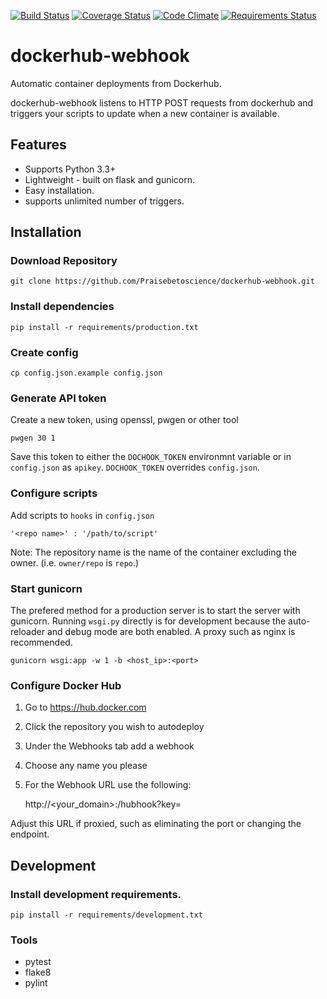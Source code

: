 [![Build Status](https://travis-ci.org/Praisebetoscience/dockerhub-webhook.svg?branch=master)](https://travis-ci.org/Praisebetoscience/dockerhub-webhook)
[![Coverage Status](https://coveralls.io/repos/github/Praisebetoscience/dockerhub-webhook/badge.svg?branch=master)](https://coveralls.io/github/Praisebetoscience/dockerhub-webhook?branch=master)
[![Code Climate](https://codeclimate.com/github/Praisebetoscience/dockerhub-webhook/badges/gpa.svg)](https://codeclimate.com/github/Praisebetoscience/dockerhub-webhook)
[![Requirements Status](https://requires.io/github/Praisebetoscience/dockerhub-webhook/requirements.svg?branch=master)](https://requires.io/github/Praisebetoscience/dockerhub-webhook/requirements/?branch=master)

# dockerhub-webhook

Automatic container deployments from Dockerhub.

dockerhub-webhook listens to HTTP POST requests from dockerhub and triggers your scripts to update when a new container is available.  

## Features

* Supports Python 3.3+ 
* Lightweight - built on flask and gunicorn.
* Easy installation.
* supports unlimited number of triggers. 

## Installation

### Download Repository

    git clone https://github.com/Praisebetoscience/dockerhub-webhook.git


### Install dependencies

    pip install -r requirements/production.txt 

### Create config

    cp config.json.example config.json

### Generate API token

Create a new token, using openssl, pwgen or other tool

    pwgen 30 1

Save this token to either the `DOCHOOK_TOKEN` environmnt variable or in `config.json` as `apikey`.  `DOCHOOK_TOKEN` overrides `config.json`.  

### Configure scripts

Add scripts to `hooks` in `config.json`

    '<repo name>' : '/path/to/script'

Note: The repository name is the name of the container excluding the owner. (i.e. `owner/repo` is `repo`.)

### Start gunicorn

The prefered method for a production server is to start the server with gunicorn.  Running `wsgi.py` directly is for development because the auto-reloader and debug mode are both enabled.  A proxy such as nginx is recommended.  

    gunicorn wsgi:app -w 1 -b <host_ip>:<port>

### Configure Docker Hub

1. Go to https://hub.docker.com 
2. Click the repository you wish to autodeploy
3. Under the Webhooks tab add a webhook
4. Choose any name you please
5. For the Webhook URL use the following:

    http://<your_domain>:<port>/hubhook?key=<token>

Adjust this URL if proxied, such as eliminating the port or changing the endpoint.  

## Development 

### Install development requirements.  

    pip install -r requirements/development.txt  

### Tools 

* pytest
* flake8
* pylint


